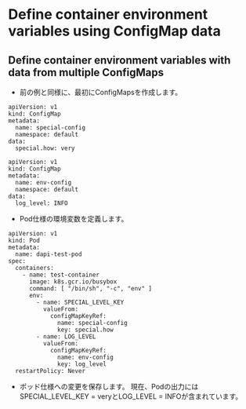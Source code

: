 # Define container environment variables using ConfigMap data
## Define container environment variables with data from multiple ConfigMaps

* 前の例と同様に、最初にConfigMapsを作成します。

```
apiVersion: v1
kind: ConfigMap
metadata:
  name: special-config
  namespace: default
data:
  special.how: very
```

```
apiVersion: v1
kind: ConfigMap
metadata:
  name: env-config
  namespace: default
data:
  log_level: INFO
```

* Pod仕様の環境変数を定義します。

```
apiVersion: v1
kind: Pod
metadata:
  name: dapi-test-pod
spec:
  containers:
    - name: test-container
      image: k8s.gcr.io/busybox
      command: [ "/bin/sh", "-c", "env" ]
      env:
        - name: SPECIAL_LEVEL_KEY
          valueFrom:
            configMapKeyRef:
              name: special-config
              key: special.how
        - name: LOG_LEVEL
          valueFrom:
            configMapKeyRef:
              name: env-config
              key: log_level
  restartPolicy: Never
```

* ポッド仕様への変更を保存します。 現在、Podの出力にはSPECIAL_LEVEL_KEY = veryとLOG_LEVEL = INFOが含まれています。
